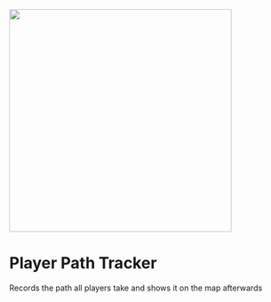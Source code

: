 <img align="center" src="https://github.com/ALVAROPING1/Trailmaker-mods/blob/master/Player%20Path%20Tracker/preview.png" width="400" height="400" />

# Player Path Tracker  

Records the path all players take and shows it on the map afterwards  